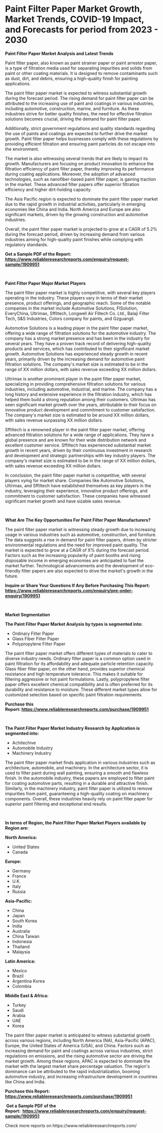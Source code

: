 <p><h1>Paint Filter Paper Market Growth, Market Trends, COVID-19 Impact, and Forecasts for period from 2023 - 2030</h1></p><p><strong>Paint Filter Paper Market Analysis and Latest Trends</strong></p>
<p><p>Paint filter paper, also known as paint strainer paper or paint arrestor paper, is a type of filtration media used for separating impurities and solids from paint or other coating materials. It is designed to remove contaminants such as dust, dirt, and debris, ensuring a high-quality finish for painting applications.</p><p>The paint filter paper market is expected to witness substantial growth during the forecast period. The rising demand for paint filter paper can be attributed to the increasing use of paint and coatings in various industries, including automotive, construction, marine, and furniture. As these industries strive for better quality finishes, the need for effective filtration solutions becomes crucial, driving the demand for paint filter paper.</p><p>Additionally, strict government regulations and quality standards regarding the use of paints and coatings are expected to further drive the market growth. Paint filter paper helps businesses comply with these regulations by providing efficient filtration and ensuring paint particles do not escape into the environment.</p><p>The market is also witnessing several trends that are likely to impact its growth. Manufacturers are focusing on product innovation to enhance the filtration efficiency of paint filter paper, thereby improving its performance during coating applications. Moreover, the adoption of advanced technologies, such as nanofiber-based paint filter paper, is gaining traction in the market. These advanced filter papers offer superior filtration efficiency and higher dirt-holding capacity.</p><p>The Asia Pacific region is expected to dominate the paint filter paper market due to the rapid growth in industrial activities, particularly in emerging economies like China and India. North America and Europe are also significant markets, driven by the growing construction and automotive industries.</p><p>Overall, the paint filter paper market is projected to grow at a CAGR of 5.2% during the forecast period, driven by increasing demand from various industries aiming for high-quality paint finishes while complying with regulatory standards.</p></p>
<p><strong>Get a Sample PDF of the Report:&nbsp; <a href="https://www.reliableresearchreports.com/enquiry/request-sample/1909951">https://www.reliableresearchreports.com/enquiry/request-sample/1909951</a></strong></p>
<p>&nbsp;</p>
<p><strong>Paint Filter Paper Major Market Players</strong></p>
<p><p>The paint filter paper market is highly competitive, with several key players operating in the industry. These players vary in terms of their market presence, product offerings, and geographic reach. Some of the notable companies in the market include Automotive Solutions, FISolution, EveryChina, Ultrimax, Sffiltech, Longwell Air Filtech Co. Ltd., Balaji Filter Tech, S&S Industries, Colors company for paints, and Gzguangli.</p><p>Automotive Solutions is a leading player in the paint filter paper market, offering a wide range of filtration solutions for the automotive industry. The company has a strong market presence and has been in the industry for several years. They have a proven track record of delivering high-quality products and services, which has contributed to their significant market growth. Automotive Solutions has experienced steady growth in recent years, primarily driven by the increasing demand for automotive paint filtration solutions. The company's market size is estimated to be in the range of XX million dollars, with sales revenue exceeding XX million dollars.</p><p>Ultrimax is another prominent player in the paint filter paper market, specializing in providing comprehensive filtration solutions for various industries, including automotive, industrial, and marine. The company has a long history and extensive experience in the filtration industry, which has helped them build a strong reputation among their customers. Ultrimax has seen significant market growth over the years, attributable to their focus on innovative product development and commitment to customer satisfaction. The company's market size is estimated to be around XX million dollars, with sales revenue surpassing XX million dollars.</p><p>Sffiltech is a renowned player in the paint filter paper market, offering advanced filtration solutions for a wide range of applications. They have a global presence and are known for their wide distribution network and excellent customer service. Sffiltech has experienced substantial market growth in recent years, driven by their continuous investment in research and development and strategic partnerships with key industry players. The company's market size is estimated to be in the range of XX million dollars, with sales revenue exceeding XX million dollars.</p><p>In conclusion, the paint filter paper market is competitive, with several players vying for market share. Companies like Automotive Solutions, Ultrimax, and Sffiltech have established themselves as key players in the industry, leveraging their experience, innovative product offerings, and commitment to customer satisfaction. These companies have witnessed significant market growth and have sizable sales revenue.</p></p>
<p>&nbsp;</p>
<p><strong>What Are The Key Opportunities For Paint Filter Paper Manufacturers?</strong></p>
<p><p>The paint filter paper market is witnessing steady growth due to increasing usage in various industries such as automotive, construction, and furniture. The data suggests a rise in demand for paint filter papers, driven by stricter environmental regulations and the need for improved paint quality. The market is expected to grow at a CAGR of X% during the forecast period. Factors such as the increasing popularity of paint booths and rising disposable income in emerging economies are anticipated to fuel the market further. Technological advancements and the development of eco-friendly filter papers are also expected to drive the market's growth in the future.</p></p>
<p><strong>Inquire or Share Your Questions If Any Before Purchasing This Report: <a href="https://www.reliableresearchreports.com/enquiry/pre-order-enquiry/1909951">https://www.reliableresearchreports.com/enquiry/pre-order-enquiry/1909951</a></strong></p>
<p>&nbsp;</p>
<p><strong>Market Segmentation</strong></p>
<p><strong>The Paint Filter Paper Market Analysis by types is segmented into:</strong></p>
<p><ul><li>Ordinary Filter Paper</li><li>Glass Fiber Filter Paper</li><li>Polypropylene Filter Paper</li></ul></p>
<p><p>The paint filter paper market offers different types of materials to cater to diverse industry needs. Ordinary filter paper is a common option used in paint filtration for its affordability and adequate particle retention capacity. Glass fiber filter paper, on the other hand, provides superior chemical resistance and high temperature tolerance. This makes it suitable for filtering aggressive or hot paint formulations. Lastly, polypropylene filter paper offers excellent chemical compatibility and is often preferred for its durability and resistance to moisture. These different market types allow for customized selection based on specific paint filtration requirements.</p></p>
<p><strong>Purchase this Report:&nbsp;<a href="https://www.reliableresearchreports.com/purchase/1909951">https://www.reliableresearchreports.com/purchase/1909951</a></strong></p>
<p>&nbsp;</p>
<p><strong>The Paint Filter Paper Market Industry Research by Application is segmented into:</strong></p>
<p><ul><li>Achitechive</li><li>Automobile Industry</li><li>Machinery Industry</li></ul></p>
<p><p>The paint filter paper market finds application in various industries such as architecture, automobile, and machinery. In the architecture sector, it is used to filter paint during wall painting, ensuring a smooth and flawless finish. In the automobile industry, these papers are employed to filter paint for coating automotive parts, resulting in a durable and attractive finish. Similarly, in the machinery industry, paint filter paper is utilized to remove impurities from paint, guaranteeing a high-quality coating on machinery components. Overall, these industries heavily rely on paint filter paper for superior paint filtering and exceptional end results.</p></p>
<p>&nbsp;</p>
<p><strong>In terms of Region, the Paint Filter Paper Market Players available by Region are:</strong></p>
<p>
    <p> <strong> North America: </strong>
        <ul>
            <li>United States</li>
            <li>Canada</li>
        </ul>
        </p> 
    <p> <strong> Europe: </strong>
        <ul>
            <li>Germany</li>
            <li>France</li>
            <li>U.K.</li>
            <li>Italy</li>
            <li>Russia</li>
        </ul>
        </p> 
    <p> <strong> Asia-Pacific: </strong>
        <ul>
            <li>China</li>
            <li>Japan</li>
            <li>South Korea</li>
            <li>India</li>
            <li>Australia</li>
            <li>China Taiwan</li>
            <li>Indonesia</li>
            <li>Thailand</li>
            <li>Malaysia</li>
        </ul>
        </p> 
    <p> <strong> Latin America: </strong>
        <ul>
            <li>Mexico</li>
            <li>Brazil</li>
            <li>Argentina Korea</li>
            <li>Colombia</li>
        </ul>
        </p> 
    <p> <strong> Middle East & Africa: </strong>
        <ul>
            <li>Turkey</li>
            <li>Saudi</li>
            <li>Arabia</li>
            <li>UAE</li>
            <li>Korea</li>
        </ul>
    </p>
    </p>
<p><p>The paint filter paper market is anticipated to witness substantial growth across various regions, including North America (NA), Asia-Pacific (APAC), Europe, the United States of America (USA), and China. Factors such as increasing demand for paint and coatings across various industries, strict regulations on emissions, and the rising automotive sector are driving the market growth. Among these regions, APAC is expected to dominate the market with the largest market share percentage valuation. The region's dominance can be attributed to the rapid industrialization, booming automotive industry, and increasing infrastructure development in countries like China and India.</p></p>
<p><strong>Purchase this Report: <a href="https://www.reliableresearchreports.com/purchase/1909951">https://www.reliableresearchreports.com/purchase/1909951</a></strong></p>
<p>&nbsp;<strong>Get a Sample PDF of the Report:&nbsp;&nbsp;<a href="https://www.reliableresearchreports.com/enquiry/request-sample/1909951">https://www.reliableresearchreports.com/enquiry/request-sample/1909951</a></strong></p>
<p><strong></strong></p>
<p>Check more reports on https://www.reliableresearchreports.com/</p>